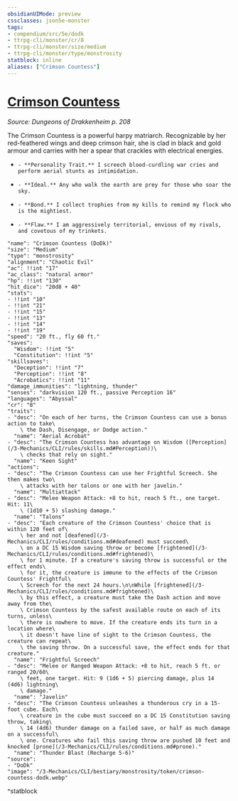 ```yaml
---
obsidianUIMode: preview
cssclasses: json5e-monster
tags:
- compendium/src/5e/dodk
- ttrpg-cli/monster/cr/8
- ttrpg-cli/monster/size/medium
- ttrpg-cli/monster/type/monstrosity
statblock: inline
aliases: ["Crimson Countess"]
---
```

# [Crimson Countess](3-Mechanics\CLI\bestiary\monstrosity/crimson-countess-dodk.md)
*Source: Dungeons of Drakkenheim p. 208*  

The Crimson Countess is a powerful harpy matriarch. Recognizable by her red-feathered wings and deep crimson hair, she is clad in black and gold armour and carries with her a spear that crackles with electrical energies.

-     - **Personality Trait.** I screech blood-curdling war cries and perform aerial stunts as intimidation.    
-     - **Ideal.** Any who walk the earth are prey for those who soar the sky.    
-     - **Bond.** I collect trophies from my kills to remind my flock who is the mightiest.    
-     - **Flaw.** I am aggressively territorial, envious of my rivals, and covetous of my trinkets.    

```statblock
"name": "Crimson Countess (DoDk)"
"size": "Medium"
"type": "monstrosity"
"alignment": "Chaotic Evil"
"ac": !!int "17"
"ac_class": "natural armor"
"hp": !!int "130"
"hit_dice": "20d8 + 40"
"stats":
- !!int "10"
- !!int "21"
- !!int "15"
- !!int "13"
- !!int "14"
- !!int "19"
"speed": "20 ft., fly 60 ft."
"saves":
  "Wisdom": !!int "5"
  "Constitution": !!int "5"
"skillsaves":
  "Deception": !!int "7"
  "Perception": !!int "8"
  "Acrobatics": !!int "11"
"damage_immunities": "lightning, thunder"
"senses": "darkvision 120 ft., passive Perception 16"
"languages": "Abyssal"
"cr": "8"
"traits":
- "desc": "On each of her turns, the Crimson Countess can use a bonus action to take\
    \ the Dash, Disengage, or Dodge action."
  "name": "Aerial Acrobat"
- "desc": "The Crimson Countess has advantage on Wisdom ([Perception](/3-Mechanics/CLI/rules/skills.md#Perception))\
    \ checks that rely on sight."
  "name": "Keen Sight"
"actions":
- "desc": "The Crimson Countess can use her Frightful Screech. She then makes two\
    \ attacks with her talons or one with her javelin."
  "name": "Multiattack"
- "desc": "Melee Weapon Attack: +8 to hit, reach 5 ft., one target. Hit: 11\
    \ (1d10 + 5) slashing damage."
  "name": "Talons"
- "desc": "Each creature of the Crimson Countess' choice that is within 120 feet of\
    \ her and not [deafened](/3-Mechanics/CLI/rules/conditions.md#deafened) must succeed\
    \ on a DC 15 Wisdom saving throw or become [frightened](/3-Mechanics/CLI/rules/conditions.md#frightened)\
    \ for 1 minute. If a creature's saving throw is successful or the effect ends\
    \ for it, the creature is immune to the effects of the Crimson Countess' Frightful\
    \ Screech for the next 24 hours.\n\nWhile [frightened](/3-Mechanics/CLI/rules/conditions.md#frightened)\
    \ by this effect, a creature must take the Dash action and move away from the\
    \ Crimson Countess by the safest available route on each of its turns, unless\
    \ there is nowhere to move. If the creature ends its turn in a location where\
    \ it doesn't have line of sight to the Crimson Countess, the creature can repeat\
    \ the saving throw. On a successful save, the effect ends for that creature."
  "name": "Frightful Screech"
- "desc": "Melee or Ranged Weapon Attack: +8 to hit, reach 5 ft. or ranged 20/60\
    \ feet, one target. Hit: 9 (1d6 + 5) piercing damage, plus 14 (4d6) lightning\
    \ damage."
  "name": "Javelin"
- "desc": "The Crimson Countess unleashes a thunderous cry in a 15-foot cube. Each\
    \ creature in the cube must succeed on a DC 15 Constitution saving throw, taking\
    \ 14 (4d6) thunder damage on a failed save, or half as much damage on a successful\
    \ one. Creatures who fail this saving throw are pushed 10 feet and knocked [prone](/3-Mechanics/CLI/rules/conditions.md#prone)."
  "name": "Thunder Blast (Recharge 5-6)"
"source":
- "DoDk"
"image": "/3-Mechanics/CLI/bestiary/monstrosity/token/crimson-countess-dodk.webp"
```
^statblock